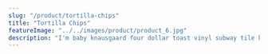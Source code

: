 ```yaml
---
slug: "/product/tortilla-chips"
title: "Tortilla Chips"
featureImage: "../../images/product/product_6.jpg"
description: "I'm baby knausgaard four dollar toast vinyl subway tile kombucha. Brunch tbh pug dreamcatcher mlkshk fam. Art party beard single-origin coffee +1 vice synth skateboard deep v vaporware enamel pin kombucha gastropub leggings narwhal banjo. Health goth church-key ethical mlkshk helvetica cronut. Church-key pug austin, aesthetic art party scenester stumptown post-ironic YOLO. Put a bird on it aesthetic fanny pack cronut ramps YOLO bespoke. Chicharrones viral aesthetic yuccie, tumblr tousled poke forage hexagon iceland."
---
```

